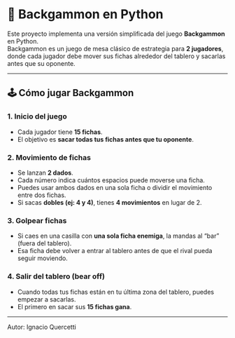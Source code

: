 # 🎲 Backgammon en Python  

Este proyecto implementa una versión simplificada del juego **Backgammon** en Python.  
Backgammon es un juego de mesa clásico de estrategia para **2 jugadores**, donde cada jugador debe mover sus fichas alrededor del tablero y sacarlas antes que su oponente.  

---

## 🕹️ Cómo jugar Backgammon  

### 1. Inicio del juego  
- Cada jugador tiene **15 fichas**.  
- El objetivo es **sacar todas tus fichas antes que tu oponente**.  

### 2. Movimiento de fichas  
- Se lanzan **2 dados**.  
- Cada número indica cuántos espacios puede moverse una ficha.  
- Puedes usar ambos dados en una sola ficha o dividir el movimiento entre dos fichas.  
- Si sacas **dobles (ej: 4 y 4)**, tienes **4 movimientos** en lugar de 2.  

### 3. Golpear fichas  
- Si caes en una casilla con **una sola ficha enemiga**, la mandas al “bar” (fuera del tablero).  
- Esa ficha debe volver a entrar al tablero antes de que el rival pueda seguir moviendo.  

### 4. Salir del tablero (bear off)  
- Cuando todas tus fichas están en tu última zona del tablero, puedes empezar a sacarlas.  
- El primero en sacar sus **15 fichas gana**.  

---

Autor: Ignacio Quercetti
